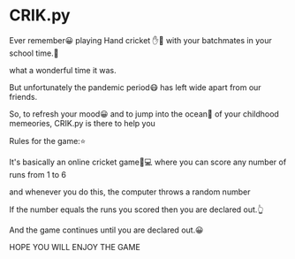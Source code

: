 # CRIK.py
Ever remember😀 playing Hand cricket ✋🏏 with your batchmates in your school time.🏫

what a wonderful time it was.

But unfortunately the pandemic period😷 has left wide apart from our friends.

So, to refresh your mood😀 and to jump into the ocean🌊 of your childhood memeories, CRIK.py is there to help you 

Rules for the game:⭐

It's basically an online cricket game🏏💻 where you can score any number of runs from 1 to 6

and whenever you do this, the computer throws a random number

If the number equals the runs you scored then you are declared out.👆

And the game continues until you are declared out.😀

HOPE YOU WILL ENJOY THE GAME
